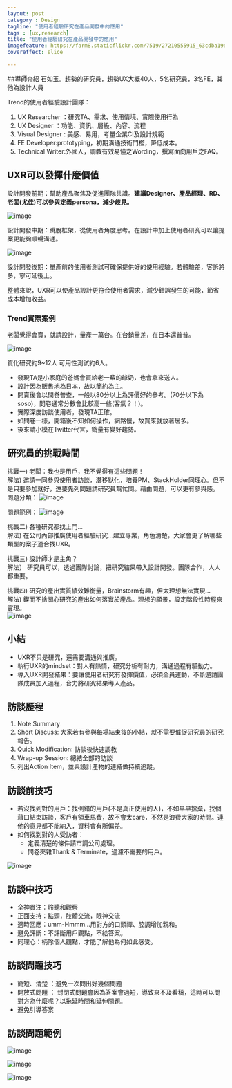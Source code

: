 ```yaml
---
layout: post
category : Design
tagline: "使用者經驗研究在產品開發中的應用"
tags : [ux,research]
title: "使用者經驗研究在產品開發中的應用"
imagefeature: https://farm8.staticflickr.com/7519/27210555915_63cdba19df_o.jpg
covereffect: slice

---
```


##導師介紹
石如玉。趨勢的研究員，趨勢UX大概40人，5名研究員，3名FE，其他為設計人員

Trend的使用者經驗設計團隊：
1) UX Researcher  ：研究TA、需求、使用情境、實際使用行為  
2) UX Designer  ：功能、資訊、層級、內容、流程  
3) Visual Designer : 美感、易用，考量企業CI及設計規範  
4) FE Developer:prototyping，初期溝通技術門檻，降低成本。    
5) Technical Writer:外國人，調教有效易懂之Wording，撰寫面向用戶之FAQ。    

## UXR可以發揮什麼價值
設計開發前期：幫助產品聚焦及促進團隊共識。**建議Designer、產品經理、RD、老闆(尤佳)可以參與定義persona，減少歧見。**  

![image](https://farm8.staticflickr.com/7362/27857577862_8ba7f37c65_o.jpg)

設計開發中期：跳脫框架，從使用者角度思考。在設計中加上使用者研究可以讓提案更能夠順暢溝通。  

![image](https://farm8.staticflickr.com/7325/27882176941_6da6681549_o.jpg)

設計開發後期：量產前的使用者測試可確保提供好的使用經驗。若體驗差，客訴將多，寧可延後上。


整體來說，UXR可以使產品設計更符合使用者需求，減少錯誤發生的可能，節省成本增加收益。

### Trend實際案例
老闆覺得會賣，就請設計，量產一萬台。在台銷量差，在日本還普普。  

![image](https://farm8.staticflickr.com/7457/27346126443_201f5d45f5_o.jpg)

質化研究約9~12人
可用性測試約6人。

- 發現TA是小家庭的爸媽會買給老一輩的爺奶，也會拿來送人。  
- 設計因為販售地為日本，故以簡約為主。
- 開賣後會以問卷普查，一般以80分以上為評價好的參考。(70分以下為soso)，問卷通常分數會比較高一些(客氣？！)。
- 實際深度訪談使用者，發現TA正確。
- 如問卷一樣，開箱後不知如何操作，網路慢，故買來就放著居多。
- 後來請小模在Twitter代言，銷量有變好趨勢。



## 研究員的挑戰時間

挑戰一) 老闆：我也是用戶，我不覺得有這些問題！  
解法)  邀請一同參與使用者訪談，潛移默化，培養PM、StackHolder同理心。但不是只要參加就好，還要先列問題請研究員幫忙問。藉由問題，可以更有參與感。  
問題分類：
![image](https://farm8.staticflickr.com/7384/27858061712_1c49ffb3af_o.jpg)

問題範例：
![image](https://farm8.staticflickr.com/7334/27882483171_7a325e4b8c_o.jpg)

挑戰二) 各種研究都找上門...  
解法) 在公司內部推廣使用者經驗研究...建立專業，角色清楚，大家會更了解哪些類型的案子適合找UXR。  

挑戰三) 設計師才是主角？  
解法） 研究員可以，透過團隊討論，把研究結果帶入設計開發。團隊合作，人人都重要。  

挑戰四) 研究的產出實質績效難衡量，Brainstorm有趣，但太理想無法實現...  
解法) 鍥而不捨關心研究的產出如何落實於產品。理想的願景，設定階段性時程來實現。  
![image](https://farm8.staticflickr.com/7359/27347160653_245edd6061_o.jpg)


## 小結
- UXR不只是研究，還需要溝通與推廣。 
- 執行UXR的mindset：對人有熱情，研究分析有耐力，溝通過程有驅動力。
- 導入UXR開發結果：要讓使用者研究有發揮價值，必須全員運動，不斷邀請團隊成員加入過程，合力將研究結果導入產品。

## 訪談歷程
1) Note Summary  
2) Short Discuss: 大家若有參與每場結束後的小結，就不需要催促研究員的研究報告。  
3) Quick Modification: 訪談後快速調教  
4) Wrap-up Session: 總結全部的訪談  
5) 列出Action Item，並與設計產物的連結做持續追蹤。  


## 訪談前技巧
- 若沒找到對的用戶：找倒錯的用戶(不是真正使用的人)，不如早早捨棄，找個藉口結束訪談，客戶有領車馬費，故不會太care，不然是浪費大家的時間。連他的意見都不能納入，資料會有所偏差。
- 如何找到對的人受訪者：
	- 定義清楚的條件請市調公司處理。
	- 問卷夾雜Thank & Terminate，過濾不需要的用戶。


![image](https://farm8.staticflickr.com/7281/27858423852_b74da3a67a_o.jpg)

## 訪談中技巧
- 全神貫注：聆聽和觀察
- 正面支持：點頭，肢體交流，眼神交流
- 適時回應：umm-Hmmm...用對方的口頭禪、腔調增加親和。
- 避免評斷：不評斷用戶觀點，不給答案。
- 同理心：柄除個人觀點，才能了解他為何如此感受。



## 訪談問題技巧
- 簡短、清楚 ：避免一次問出好幾個問題
- 開放式問題 ： 封閉式問題會因為答案會過短，導致來不及看稿，這時可以問對方為什麼呢？以拖延時間和延伸問題。
- 避免引導答案

## 訪談問題範例


![image](https://farm8.staticflickr.com/7626/27347087933_d9872b2c5b_o.jpg)

![image](https://farm8.staticflickr.com/7557/27681251730_4fc14009af_o.jpg)


![image](https://farm8.staticflickr.com/7281/27348077694_361ab6aaff_o.jpg)

